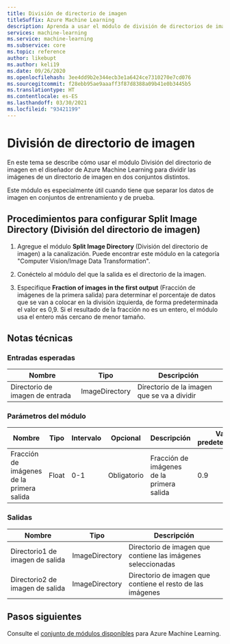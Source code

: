 ```yaml
---
title: División de directorio de imagen
titleSuffix: Azure Machine Learning
description: Aprenda a usar el módulo de división de directorios de imágenes en el diseñador para dividir las imágenes de un directorio de imágenes en dos conjuntos distintos.
services: machine-learning
ms.service: machine-learning
ms.subservice: core
ms.topic: reference
author: likebupt
ms.author: keli19
ms.date: 09/26/2020
ms.openlocfilehash: 3ee4dd9b2e344ecb3e1a6424ce7310270e7cd076
ms.sourcegitcommit: f28ebb95ae9aaaff3f87d8388a09b41e0b3445b5
ms.translationtype: HT
ms.contentlocale: es-ES
ms.lasthandoff: 03/30/2021
ms.locfileid: "93421199"
---
```

# <a name="split-image-directory"></a>División de directorio de imagen

En este tema se describe cómo usar el módulo División del directorio de imagen en el diseñador de Azure Machine Learning para dividir las imágenes de un directorio de imagen en dos conjuntos distintos.

Este módulo es especialmente útil cuando tiene que separar los datos de imagen en conjuntos de entrenamiento y de prueba. 

## <a name="how-to-configure-split-image-directory"></a>Procedimientos para configurar Split Image Directory (División del directorio de imagen)

1. Agregue el módulo **Split Image Directory** (División del directorio de imagen) a la canalización. Puede encontrar este módulo en la categoría "Computer Vision/Image Data Transformation".

2. Conéctelo al módulo del que la salida es el directorio de la imagen.

3. Especifique **Fraction of images in the first output** (Fracción de imágenes de la primera salida) para determinar el porcentaje de datos que se van a colocar en la división izquierda, de forma predeterminada el valor es 0,9. Si el resultado de la fracción no es un entero, el módulo usa el entero más cercano de menor tamaño.


## <a name="technical-notes"></a>Notas técnicas

### <a name="expected-inputs"></a>Entradas esperadas

| Nombre                  | Tipo           | Descripción              |
| --------------------- | -------------- | ------------------------ |
| Directorio de imagen de entrada | ImageDirectory | Directorio de la imagen que se va a dividir |

### <a name="module-parameters"></a>Parámetros del módulo

| Nombre                                   | Tipo  | Intervalo | Opcional | Descripción                            | Valor predeterminado |
| -------------------------------------- | ----- | ----- | -------- | -------------------------------------- | ------- |
| Fracción de imágenes de la primera salida | Float | 0-1   | Obligatorio | Fracción de imágenes de la primera salida | 0.9     |

### <a name="outputs"></a>Salidas

| Nombre                    | Tipo           | Descripción                              |
| ----------------------- | -------------- | ---------------------------------------- |
| Directorio1 de imagen de salida | ImageDirectory | Directorio de imagen que contiene las imágenes seleccionadas |
| Directorio2 de imagen de salida | ImageDirectory | Directorio de imagen que contiene el resto de las imágenes |

## <a name="next-steps"></a>Pasos siguientes

Consulte el [conjunto de módulos disponibles](module-reference.md) para Azure Machine Learning. 

